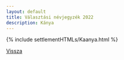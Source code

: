 ```yaml
---
layout: default
title: Választási névjegyzék 2022
description: Kánya
---
```


{% include settlementHTMLs/Kaanya.html %}

[Vissza](../)